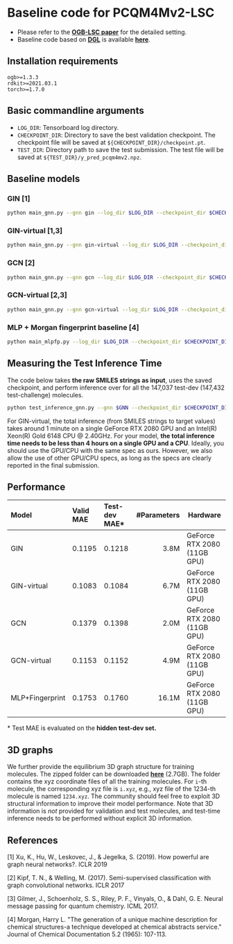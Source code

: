 # Baseline code for PCQM4Mv2-LSC

- Please refer to the **[OGB-LSC paper](https://arxiv.org/abs/2103.09430)** for the detailed setting.
- Baseline code based on **[DGL](https://www.dgl.ai/)** is available **[here](https://github.com/dmlc/dgl/tree/master/examples/pytorch/ogb_lsc/PCQM4M)**.

## Installation requirements
```
ogb>=1.3.3
rdkit>=2021.03.1
torch>=1.7.0
```

## Basic commandline arguments
- `LOG_DIR`: Tensorboard log directory.
- `CHECKPOINT_DIR`: Directory to save the best validation checkpoint. The checkpoint file will be saved at `${CHECKPOINT_DIR}/checkpoint.pt`.
- `TEST_DIR`: Directory path to save the test submission. The test file will be saved at `${TEST_DIR}/y_pred_pcqm4mv2.npz`.

## Baseline models

### GIN [1]
```bash
python main_gnn.py --gnn gin --log_dir $LOG_DIR --checkpoint_dir $CHECKPOINT_DIR --save_test_dir $TEST_DIR
```

### GIN-virtual [1,3]
```bash
python main_gnn.py --gnn gin-virtual --log_dir $LOG_DIR --checkpoint_dir $CHECKPOINT_DIR --save_test_dir $TEST_DIR
```

### GCN [2]
```bash
python main_gnn.py --gnn gcn --log_dir $LOG_DIR --checkpoint_dir $CHECKPOINT_DIR --save_test_dir $TEST_DIR
```

### GCN-virtual [2,3]
```bash
python main_gnn.py --gnn gcn-virtual --log_dir $LOG_DIR --checkpoint_dir $CHECKPOINT_DIR --save_test_dir $TEST_DIR
```

### MLP + Morgan fingerprint baseline [4]
```bash
python main_mlpfp.py --log_dir $LOG_DIR --checkpoint_dir $CHECKPOINT_DIR --save_test_dir $TEST_DIR
```

## Measuring the Test Inference Time
The code below takes **the raw SMILES strings as input**, uses the saved checkpoint, and perform inference over for all the 147,037 test-dev (147,432 test-challenge) molecules.
```bash
python test_inference_gnn.py --gnn $GNN --checkpoint_dir $CHECKPOINT_DIR --save_test_dir $TEST_DIR
```

For GIN-virtual, the total inference (from SMILES strings to target values) takes around 1 minute on a single GeForce RTX 2080 GPU and an Intel(R) Xeon(R) Gold 6148 CPU @ 2.40GHz.
For your model, **the total inference time needs to be less than 4 hours on a single GPU and a CPU**. Ideally, you should use the GPU/CPU with the same spec as ours. However, we also allow the use of other GPU/CPU specs, as long as the specs are clearly reported in the final submission.

## Performance

| Model              |Valid MAE  | Test-dev MAE*   | \#Parameters    | Hardware |
|:------------------ |:--------------   |:---------------| --------------:|----------|
| GIN     | 0.1195 | 0.1218 | 3.8M  | GeForce RTX 2080 (11GB GPU) |
| GIN-virtual     | 0.1083 | 0.1084 | 6.7M  | GeForce RTX 2080 (11GB GPU) |
| GCN     | 0.1379 | 0.1398 | 2.0M  | GeForce RTX 2080 (11GB GPU) |
| GCN-virtual     | 0.1153 | 0.1152 | 4.9M  | GeForce RTX 2080 (11GB GPU) |
| MLP+Fingerprint     | 0.1753 | 0.1760 | 16.1M  | GeForce RTX 2080 (11GB GPU) |

\* Test MAE is evaluated on the **hidden test-dev set.**

## 3D graphs

We further provide the equilibrium 3D graph structure for training molecules. The zipped folder can be downloaded **[here](http://ogb-data.stanford.edu/data/lsc/pcqm4m-v2_xyz.zip)** (2.7GB). The folder contains the xyz coordinate files of all the training molecules. For `i`-th molecule, the corresponding xyz file is `i.xyz`, e.g., xyz file of the 1234-th molecule is named `1234.xyz`. The community should feel free to exploit 3D structural information to improve their model performance. Note that 3D information is *not* provided for validation and test molecules, and test-time inference needs to be performed without explicit 3D information.

## References
[1] Xu, K., Hu, W., Leskovec, J., & Jegelka, S. (2019). How powerful are graph neural networks?. ICLR 2019

[2] Kipf, T. N., & Welling, M. (2017). Semi-supervised classification with graph convolutional networks. ICLR 2017

[3] Gilmer, J., Schoenholz, S. S., Riley, P. F., Vinyals, O., & Dahl, G. E. Neural message passing for quantum chemistry. ICML 2017.

[4] Morgan, Harry L. "The generation of a unique machine description for chemical structures-a technique developed at chemical abstracts service." Journal of Chemical Documentation 5.2 (1965): 107-113.
